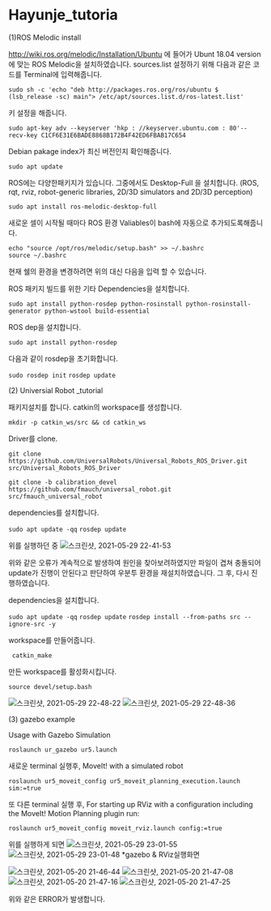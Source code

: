 # Hayunje_tutoria 
(1)ROS Melodic install

http://wiki.ros.org/melodic/Installation/Ubuntu 에 들어가 Ubunt 18.04 version에 맞는 ROS Melodic을 설치하였습니다.
sources.list 설정하기 위해 다음과 같은 코드를 Terminal에 입력해줍니다.

```sudo sh -c 'echo "deb http://packages.ros.org/ros/ubuntu $ (lsb_release -sc) main"> /etc/apt/sources.list.d/ros-latest.list' ```

키 설정을 해줍니다.

```sudo apt-key adv --keyserver 'hkp : //keyserver.ubuntu.com : 80'--recv-key C1CF6E31E6BADE8868B172B4F42ED6FBAB17C654```

Debian pakage index가 최신 버전인지 확인해줍니다.

``` sudo apt update ```

ROS에는 다양한패키지가 있습니다.
그중에서도 Desktop-Full 을 설치합니다. (ROS, rqt, rviz, robot-generic libraries, 2D/3D simulators and 2D/3D perception)

```sudo apt install ros-melodic-desktop-full```

새로운 셀이 시작될 때마다 ROS 환경 Valiables이 bash에 자동으로 추가되도록해줍니다. 

```echo "source /opt/ros/melodic/setup.bash" >> ~/.bashrc```  
```source ~/.bashrc```

현재 쉘의 환경을 변경하려면 위의 대신 다음을 입력 할 수 있습니다.

ROS 패키지 빌드를 위한 기타 Dependencies을 설치합니다.

```sudo apt install python-rosdep python-rosinstall python-rosinstall-generator python-wstool build-essential```

ROS dep을 설치합니다.

```sudo apt install python-rosdep```

다음과 같이 rosdep을 초기화합니다.

```sudo rosdep init```
```rosdep update```

(2) Universial Robot _tutorial

패키지설치를 합니다.
catkin의 workspace를 생성합니다.

```mkdir -p catkin_ws/src && cd catkin_ws```

Driver를 clone.

```git clone https://github.com/UniversalRobots/Universal_Robots_ROS_Driver.git src/Universal_Robots_ROS_Driver```

```git clone -b calibration_devel https://github.com/fmauch/universal_robot.git src/fmauch_universal_robot```

dependencies를 설치합니다.

 ```sudo apt update -qq```
 ```rosdep update```
 
 위를 실행하던 중 
![스크린샷, 2021-05-29 22-41-53](https://user-images.githubusercontent.com/84005711/120072501-32eba780-c0cf-11eb-9194-5b6afac330b8.png)

위와 같은 오류가 계속적으로 발생하여 원인을 찾아보려하였지만 파일이 겹쳐 충돌되어 update가 진행이 안된다고 판단하여 우분투 환경을 재설치하였습니다.
그 후, 다시 진행하였습니다.

dependencies을 설치합니다.

 ```sudo apt update -qq```
 ```rosdep update```
```rosdep install --from-paths src --ignore-src -y```


workspace를 만들어줍니다.

 ``` catkin_make```

 만든 workspace를 활성화시킵니다.
 
 ```source devel/setup.bash```
 
![스크린샷, 2021-05-29 22-48-22](https://user-images.githubusercontent.com/84005711/120072682-071cf180-c0d0-11eb-89dc-c74c870d6af0.png)
![스크린샷, 2021-05-29 22-48-36](https://user-images.githubusercontent.com/84005711/120072685-084e1e80-c0d0-11eb-9907-d1c7cb1f036f.png)

(3) gazebo example

Usage with Gazebo Simulation

```roslaunch ur_gazebo ur5.launch```

새로운 terminal 실행후,
MoveIt! with a simulated robot

```roslaunch ur5_moveit_config ur5_moveit_planning_execution.launch sim:=true```

또 다른 terminal 실행 후,
For starting up RViz with a configuration including the MoveIt! Motion Planning plugin run:

```roslaunch ur5_moveit_config moveit_rviz.launch config:=true```

위를 실행하게 되면
![스크린샷, 2021-05-29 23-01-55](https://user-images.githubusercontent.com/84005711/120073453-57498300-c0d3-11eb-932f-87e94bf8771c.png)
![스크린샷, 2021-05-29 23-01-48](https://user-images.githubusercontent.com/84005711/120073488-7516e800-c0d3-11eb-8f3b-c4810ada359b.png)
*gazebo & RViz실행화면 

![스크린샷, 2021-05-20 21-46-44](https://user-images.githubusercontent.com/84005711/120073506-88c24e80-c0d3-11eb-9e36-21db8f6989a8.png)
 ![스크린샷, 2021-05-20 21-47-08](https://user-images.githubusercontent.com/84005711/120073507-8c55d580-c0d3-11eb-886a-9bca9f057050.png)
![스크린샷, 2021-05-20 21-47-16](https://user-images.githubusercontent.com/84005711/120073510-8e1f9900-c0d3-11eb-814a-3dcc3c0486fb.png)
![스크린샷, 2021-05-20 21-47-25](https://user-images.githubusercontent.com/84005711/120073511-8fe95c80-c0d3-11eb-8d3a-f8fb45cb1bd2.png)

위와 같은 ERROR가 발생합니다.

 
